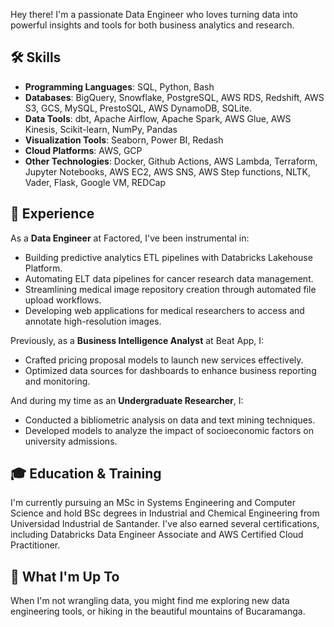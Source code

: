 Hey there! I'm a passionate Data Engineer who loves turning data into powerful insights and tools for both business analytics and research.

## 🛠 Skills
- **Programming Languages**: SQL, Python, Bash
- **Databases**: BigQuery, Snowflake, PostgreSQL, AWS RDS, Redshift, AWS S3, GCS, MySQL, PrestoSQL, AWS DynamoDB, SQLite.
- **Data Tools**: dbt, Apache Airflow, Apache Spark, AWS Glue, AWS Kinesis, Scikit-learn, NumPy, Pandas
- **Visualization Tools**: Seaborn, Power BI, Redash
- **Cloud Platforms**: AWS, GCP
- **Other Technologies**: Docker, Github Actions, AWS Lambda, Terraform, Jupyter Notebooks, AWS EC2, AWS SNS, AWS Step functions, NLTK, Vader, Flask, Google VM, REDCap

## 💼 Experience
As a **Data Engineer** at Factored, I've been instrumental in:
- Building predictive analytics ETL pipelines with Databricks Lakehouse Platform.
- Automating ELT data pipelines for cancer research data management.
- Streamlining medical image repository creation through automated file upload workflows.
- Developing web applications for medical researchers to access and annotate high-resolution images.

Previously, as a **Business Intelligence Analyst** at Beat App, I:
- Crafted pricing proposal models to launch new services effectively.
- Optimized data sources for dashboards to enhance business reporting and monitoring.

And during my time as an **Undergraduate Researcher**, I:
- Conducted a bibliometric analysis on data and text mining techniques.
- Developed models to analyze the impact of socioeconomic factors on university admissions.

## 🎓 Education & Training
I'm currently pursuing an MSc in Systems Engineering and Computer Science and hold BSc degrees in Industrial and Chemical Engineering from Universidad Industrial de Santander. I've also earned several certifications, including Databricks Data Engineer Associate and AWS Certified Cloud Practitioner.

## 🌱 What I'm Up To
When I'm not wrangling data, you might find me exploring new data engineering tools, or hiking in the beautiful mountains of Bucaramanga.
